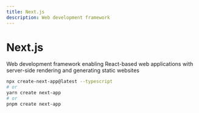 ```yaml
---
title: Next.js
description: Web development framework
---
```


# Next.js

Web development framework enabling React-based web applications with server-side rendering and generating static websites

```bash
npx create-next-app@latest --typescript
# or
yarn create next-app
# or
pnpm create next-app
```
